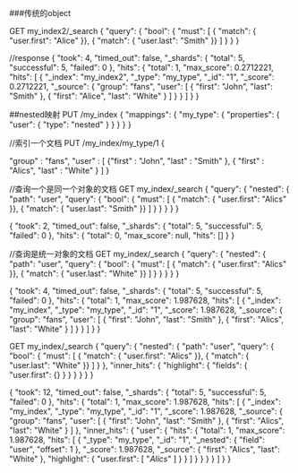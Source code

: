 ###传统的object


GET my_index2/_search
{
  "query": {
    "bool": {
      "must": [
        { "match": { "user.first": "Alice" }},
        { "match": { "user.last":  "Smith" }}
      ]
    }
  }
}

//response
{
  "took": 4,
  "timed_out": false,
  "_shards": {
    "total": 5,
    "successful": 5,
    "failed": 0
  },
  "hits": {
    "total": 1,
    "max_score": 0.2712221,
    "hits": [
      {
        "_index": "my_index2",
        "_type": "my_type",
        "_id": "1",
        "_score": 0.2712221,
        "_source": {
          "group": "fans",
          "user": [
            {
              "first": "John",
              "last": "Smith"
            },
            {
              "first": "Alice",
              "last": "White"
            }
          ]
        }
      }
    ]
  }
}



##nested映射
PUT /my_index
{
  "mappings": {
    "my_type": {
      "properties": {
        "user": {
          "type": "nested"
        }
      }
    }
  }
}

//索引一个文档
PUT /my_index/my_type/1
{
  
  "group" : "fans",
  "user" : [
    {"first" : "John",
      "last" : "Smith"
    },
    {
      "first" : "Alics",
      "last" : "White"
    }
    ]
}

//查询一个是同一个对象的文档
GET my_index/_search
{
  "query": {
    "nested": {
      "path": "user",
      "query": {
        "bool": {
          "must": [
            { "match": { "user.first": "Alics" }},
            { "match": { "user.last":  "Smith" }} 
          ]
        }
      }
    }
  }
}

{
  "took": 2,
  "timed_out": false,
  "_shards": {
    "total": 5,
    "successful": 5,
    "failed": 0
  },
  "hits": {
    "total": 0,
    "max_score": null,
    "hits": []
  }
}



//查询是统一对象的文档
GET my_index/_search
{
  "query": {
    "nested": {
      "path": "user",
      "query": {
        "bool": {
          "must": [
            { "match": { "user.first": "Alics" }},
            { "match": { "user.last":  "White" }} 
          ]
        }
      }
    }
  }
}

{
  "took": 4,
  "timed_out": false,
  "_shards": {
    "total": 5,
    "successful": 5,
    "failed": 0
  },
  "hits": {
    "total": 1,
    "max_score": 1.987628,
    "hits": [
      {
        "_index": "my_index",
        "_type": "my_type",
        "_id": "1",
        "_score": 1.987628,
        "_source": {
          "group": "fans",
          "user": [
            {
              "first": "John",
              "last": "Smith"
            },
            {
              "first": "Alics",
              "last": "White"
            }
          ]
        }
      }
    ]
  }
}


GET my_index/_search
{
  "query": {
    "nested": {
      "path": "user",
      "query": {
        "bool": {
          "must": [
            { "match": { "user.first": "Alics" }},
            { "match": { "user.last":  "White" }} 
          ]
        }
      },
      "inner_hits": { 
        "highlight": {
          "fields": {
            "user.first": {}
          }
        }
      }
    }
  }
}



{
  "took": 12,
  "timed_out": false,
  "_shards": {
    "total": 5,
    "successful": 5,
    "failed": 0
  },
  "hits": {
    "total": 1,
    "max_score": 1.987628,
    "hits": [
      {
        "_index": "my_index",
        "_type": "my_type",
        "_id": "1",
        "_score": 1.987628,
        "_source": {
          "group": "fans",
          "user": [
            {
              "first": "John",
              "last": "Smith"
            },
            {
              "first": "Alics",
              "last": "White"
            }
          ]
        },
        "inner_hits": {
          "user": {
            "hits": {
              "total": 1,
              "max_score": 1.987628,
              "hits": [
                {
                  "_type": "my_type",
                  "_id": "1",
                  "_nested": {
                    "field": "user",
                    "offset": 1
                  },
                  "_score": 1.987628,
                  "_source": {
                    "first": "Alics",
                    "last": "White"
                  },
                  "highlight": {
                    "user.first": [
                      "<em>Alics</em>"
                    ]
                  }
                }
              ]
            }
          }
        }
      }
    ]
  }
}